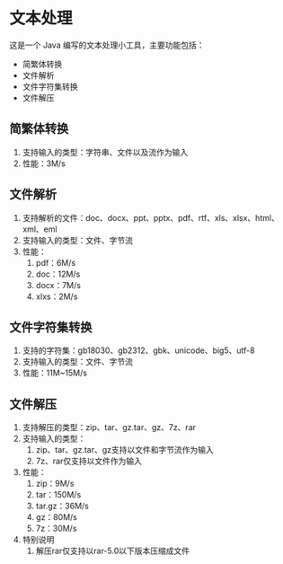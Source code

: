 # 文本处理
这是一个 Java 编写的文本处理小工具，主要功能包括：
* 简繁体转换
* 文件解析
* 文件字符集转换
* 文件解压

## 简繁体转换
1. 支持输入的类型：字符串、文件以及流作为输入
2. 性能：3M/s

## 文件解析
1. 支持解析的文件：doc、docx、ppt、pptx、pdf、rtf、xls、xlsx、html、xml、eml
2. 支持输入的类型：文件、字节流
3. 性能：
   1. pdf：6M/s
   2. doc：12M/s
   3. docx：7M/s
   4. xlxs：2M/s

## 文件字符集转换
1. 支持的字符集：gb18030、gb2312、gbk、unicode、big5、utf-8
2. 支持输入的类型：文件、字节流
3. 性能：11M~15M/s

## 文件解压
1. 支持解压的类型：zip、tar、gz.tar、gz、7z、rar
2. 支持输入的类型：
   1. zip、tar、gz.tar、gz支持以文件和字节流作为输入
   2. 7z、rar仅支持以文件作为输入
3. 性能：
   1. zip：9M/s
   2. tar：150M/s
   3. tar.gz：36M/s
   4. gz：80M/s
   5. 7z：30M/s
4. 特别说明
   1. 解压rar仅支持以rar-5.0以下版本压缩成文件